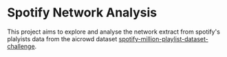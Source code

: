 # Spotify Network Analysis
This project aims to explore and analyse the network extract from spotify's plalyists data from the aicrowd dataset [spotify-million-playlist-dataset-challenge](https://www.aicrowd.com/challenges/spotify-million-playlist-dataset-challenge).
